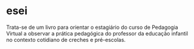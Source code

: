 esei
====

Trata-se de um livro para orientar o estagiário do curso de Pedagogia Virtual a observar a prática pedagógica do professor da educação infantil no contexto cotidiano de creches e pré-escolas.
